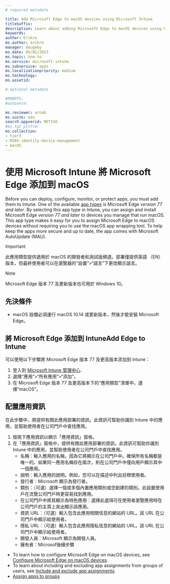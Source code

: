 ```yaml
---
# required metadata

title: Add Microsoft Edge to macOS devices using Microsoft Intune
titleSuffix:
description: Learn about adding Microsoft Edge to macOS devices using Microsoft Intune.
keywords:
author: Erikre
ms.author: erikre
manager: dougeby
ms.date: 05/01/2023
ms.topic: how-to
ms.service: microsoft-intune
ms.subservice: apps
ms.localizationpriority: medium
ms.technology:
ms.assetid: 

# optional metadata

#ROBOTS:
#audience:

ms.reviewer: arnab
ms.suite: ems
search.appverid: MET150
#ms.tgt_pltfrm:
ms.collection:
- tier3
- M365-identity-device-management
- macOS
---
```


# 使用 Microsoft Intune 將 Microsoft Edge 添加到 macOS 

Before you can deploy, configure, monitor, or protect apps, you must add them to Intune. One of the available [app types](apps-add.md#app-types-in-microsoft-intune) is Microsoft Edge *version 77 and later*. By selecting this app type in Intune, you can assign and install Microsoft Edge *version 77 and later* to devices you manage that run macOS. This app type makes it easy for you to assign Microsoft Edge to macOS devices without requiring you to use the macOS app wrapping tool. To help keep the apps more secure and up to date, the app comes with Microsoft AutoUpdate (MAU).

> [!IMPORTANT]
> 此應用類型提供適用於 macOS 的開發者和測試版頻道。部署僅提供英語 （EN） 版本，但最終使用者可以在瀏覽器的“設置”>“語言”下更改顯示語言。

> [!NOTE]
> Microsoft Edge 版本 77 及更新版本也可用於 Windows 10。

## 先決條件

- macOS 設備必須運行 macOS 10.14 或更新版本，然後才能安裝 Microsoft Edge。

## 將 Microsoft Edge 添加到 IntuneAdd Edge to Intune

可以使用以下步驟將 Microsoft Edge 版本 77 及更高版本添加到 Intune：

1. 登入到 [Microsoft Intune 管理中心](https://go.microsoft.com/fwlink/?linkid=2109431).
2. 選擇“應用”>“所有應用”>“添加”。
3. 在 Microsoft Edge 版本 77 及更高版本下的“應用類型”清單中，選擇“macOS”。

## 配置應用資訊
在此步驟中，將提供有關此應用部署的資訊。此資訊可幫助你識別 Intune 中的應用，並幫助使用者在公司門戶中查找應用。

1. 按兩下應用資訊以顯示「應用資訊」窗格。
2. 在「應用資訊」窗格中，提供有關此應用部署的資訊。此資訊可幫助你識別 Intune 中的應用，並幫助使用者在公司門戶中查找應用。
    - 名稱：輸入應用的名稱，因為它將顯示在公司門戶中。確保所有名稱都是唯一的。如果同一應用名稱存在兩次，則在公司門戶中僅向用戶顯示其中一個應用。
    - 說明：輸入應用的說明。例如，您可以在描述中列出目標使用者。
    - 發行者：Microsoft 顯示為發行者。
    - 類別：（可選）選擇一個或多個內置應用類別或您創建的類別。此設置使用戶在流覽公司門戶時更容易找到應用。
    - 在公司門戶中將其顯示為特色應用：選擇此選項可在使用者瀏覽應用時在公司門戶的主頁上突出顯示該應用。
    - 資訊 URL：（可選）輸入包含此應用相關信息的網站的 URL。該 URL 在公司門戶中顯示給使用者。
    - 隱私 URL：（可選）輸入包含此應用隱私信息的網站的 URL。該 URL 在公司門戶中顯示給使用者。
    - 開發人員：Microsoft 顯示為開發人員。
    - 擁有者：Microsof後續步驟
- To learn how to configure Microsoft Edge on macOS devices, see [Configure Microsoft Edge on macOS devices](/deployedge/configure-microsoft-edge-on-mac).
- To learn about including and excluding app assignments from groups of users, see [Include and exclude app assignments](apps-inc-exl-assignments.md).
- [Assign apps to groups](apps-deploy.md)
